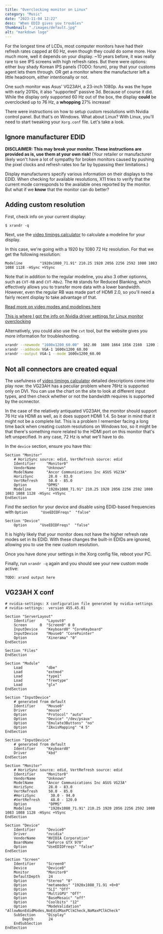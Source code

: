 ```yaml
---
title: "Overclocking monitor on Linux"
category: "Music"
date: "2023-11-04 12:22"
desc: "When EDID gives you troubles"
thumbnail: "./images/default.jpg"
alt: "markdown logo"
---
```


<!-- markdownlint-disable line-length -->

For the longest time of LCDs, most computer monitors have had their refresh rates capped at 60 Hz, even though they could do some more. How much more, well it depends on your display. ~10 years before, it was really rare to see IPS screens with high refresh rates. But there were options: either buy shady Korean IPS panels (TODO: forum), pray that your customs agent lets them through. OR get a monitor where the manufacturer left a little headroom, either intentionally or not.

One such monitor was Asus' VG23AH, a 23-inch 1080p. As was the hype with early 2010s, it also "supported" passive 3d. Because of course it did. While the display only supported 60 Hz out of the box, the display **could** be overclocked up to 76 Hz, a **whopping** 27% increase!

There were instructions on how to setup custom resolutions with Nvidia control panel. But that's on Windows. What about Linux? With Linux, you'll need to start tweaking your `Xorg.conf` file. Let's take a look.

## Ignore manufacturer EDID

**DISCLAIMER: This may break your monitor. These instructions are provided as is, use them at your own risk!** (Your retailer or manufacturer likely won't have a lot of sympathy for broken monitors caused by pushing the pixel clocks and refresh rates too far by bypassing their limitations.)

Display manufacturers specify various information on their displays to the EDID. When checking for available resolutions, X11 tries to verify that the current mode corresponds to the available ones reported by the monitor. But what if we **know** that the monitor can do better?

## Adding custom resolution

First, check info on your current display:

```
$ xrandr -q
```

Next, use the [video timings calculator](https://tomverbeure.github.io/video_timings_calculator) to calculate a modeline for your display.

In this case, we're going with a 1920 by 1080 72 Hz resolution. For that we get the following resolution: 

```unix
Modeline        "1920x1080_71.91" 210.25 1920 2056 2256 2592 1080 1083 1088 1128 -HSync +VSync 
```

Note that in addition to the regular modeline, you also 3 other optionns, such as `CVT-RB` and `CVT-RBv2`. The `RB` stands for Reduced Blanking, which effectively allows you to transfer more data with a lower bandwidth. However, even the regular RB was made part of HDMI 2.0, so you'll need a fairly recent display to take advantage of that.

[Read more on video modes and modelines here](https://www.improwis.com/tables/video.webt#Videomodesandmodelines)

[This is where I got the info on Nvidia driver settings for Linux monitor overclocking](https://www.monitortests.com/forum/Thread-Guide-to-Nvidia-monitor-overclocking-on-Linux)

Alternatively, you could also use the `cvt` tool, but the website gives you more information for troubleshooting.

```bash
xrandr --newmode "1600x1200_60.00"  162.00  1600 1664 1856 2160  1200 1201 1204 1250 +hsync +vsync
xrandr --addmode VGA-1 1600x1200_60.00
xrandr --output VGA-1 --mode 1600x1200_60.00
```

## Not all connectors are created equal

The usefulness of [video timings calculator](https://tomverbeure.github.io/video_timings_calculator) detailed descriptions come into play now: the VG23AH has a peculiar problem where 76Hz is supported only on DVI. You can use the chart on the site to look at different input types, and then check whether or not the bandwidth requires is supported by the ocnnector.

In the case of the relatively antiquated VG23AH, the monitor should support 76 Hz via HDMI as well, as it does support HDMI 1.4. So bear in mind that it might not be a complete list. This is a problem I remember facing a long time back when creating custom resolutions on Windows too, so it might be that there's something more related to the HDMI port on this monitor that's left unspecified. In any case, 72 Hz is what we'll have to do.


In the `device` section, ensure you have this:

```unix
Section "Monitor"
    # HorizSync source: edid, VertRefresh source: edid
    Identifier     "Monitor0"
    VendorName     "Unknown"
    ModelName      "Ancor Communications Inc ASUS VG23A"
    HorizSync       28.0 - 83.0
    VertRefresh     50.0 - 85.0
    Option         "DPMS"
    Modeline       "1920x1080_71.91" 210.25 1920 2056 2256 2592 1080 1083 1088 1128 -HSync +VSync 
EndSection
```

Find the section for your device and disable using EDID-based frequencies with  `Option      "UseEDIDFreqs"  "false"`

```unix
Section "Device"
    Option      "UseEDIDFreqs"  "false"
```

It is highly likely that your monitor does not have the higher refresh rate modes set in its EDID. With these changes the built-in EDIDs are ignored, allowing you to use the new custom resolution.

Once you have done your settings in the Xorg config file, reboot your PC.

Finally, run `xrandr -q` again and you should see your new custom mode active:

```
TODO: xrand output here
```

## VG23AH X conf

```
# nvidia-settings: X configuration file generated by nvidia-settings
# nvidia-settings:  version 455.45.01

Section "ServerLayout"
    Identifier     "Layout0"
    Screen      0  "Screen0" 0 0
    InputDevice    "Keyboard0" "CoreKeyboard"
    InputDevice    "Mouse0" "CorePointer"
    Option         "Xinerama" "0"
EndSection

Section "Files"
EndSection

Section "Module"
    Load           "dbe"
    Load           "extmod"
    Load           "type1"
    Load           "freetype"
    Load           "glx"
EndSection

Section "InputDevice"
    # generated from default
    Identifier     "Mouse0"
    Driver         "mouse"
    Option         "Protocol" "auto"
    Option         "Device" "/dev/psaux"
    Option         "Emulate3Buttons" "no"
    Option         "ZAxisMapping" "4 5"
EndSection

Section "InputDevice"
    # generated from default
    Identifier     "Keyboard0"
    Driver         "kbd"
EndSection

Section "Monitor"
    # HorizSync source: edid, VertRefresh source: edid
    Identifier     "Monitor0"
    VendorName     "Unknown"
    ModelName      "Ancor Communications Inc ASUS VG23A"
    HorizSync       28.0 - 83.0
    VertRefresh     50.0 - 85.0
    #HorizSync       30.0 - 94.0
    #VertRefresh     48.0 - 120.0 
    Option          "DPMS"
    Modeline        "1920x1080_71.91" 210.25 1920 2056 2256 2592 1080 1083 1088 1128 -HSync +VSync 
EndSection

Section "Device"
    Identifier     "Device0"
    Driver         "nvidia"
    VendorName     "NVIDIA Corporation"
    BoardName      "GeForce GTX 970"
    Option         "UseEDIDFreqs" "false"
EndSection

Section "Screen"
    Identifier     "Screen0"
    Device         "Device0"
    Monitor        "Monitor0"
    DefaultDepth    24
    Option         "Stereo" "0"
    Option         "metamodes" "1920x1080_71.91 +0+0"
    Option         "SLI" "Off"
    Option         "MultiGPU" "Off"
    Option         "BaseMosaic" "off"
    Option         "Coolbits" "12"
    Option         "ModeValidation"   "AllowNonEdidModes,NoEdidMaxPClkCheck,NoMaxPClkCheck" 
    SubSection     "Display"
        Depth       24
    EndSubSection
EndSection

```
